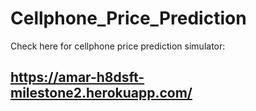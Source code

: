 # Cellphone_Price_Prediction

Check here for cellphone price prediction simulator:
## https://amar-h8dsft-milestone2.herokuapp.com/

